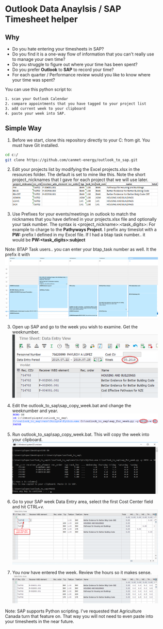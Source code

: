 # Outlook Data Anaylsis / SAP Timesheet helper

## Why
* Do you hate entering your timesheets in SAP? 
* Do you find it is a one-way flow of information that you can't really use to manage your own time?
* Do you struggle to figure out where your time has been spent?
* Do you prefer **Outlook** to **SAP** to record your time?
* For each quarter / Performance review would you like to know where your time was spent?


You can use this python script to:

    1. scan your Outlook Calendar
    2. compare appointments that you have tagged to your project list
    3. add current week to your clipboard
    4. paste your week into SAP. 

## Simple Way

1. Before we start, clone this repository directly to your C: from git. You must have Git installed.
```bash
cd c:/
git clone https://github.com/canmet-energy/outlook_to_sap.git
```

2. Edit your projects list by modifying the Excel projects.xlsx in the resources folder. The default is set to mine like this. Note the short project_nicknames that I gave for each project that we will use later.
![alt text](https://github.com/canmet-energy/outlook_to_sap/raw/master/images/Excel.png)


3. Use Prefixes for your events/meetings in outlook to match the nicknames that you have defined in your projects.xlsx file and optionally your task number. The syntax is <project_nickname>:<task_digits>:<Subject> For example to charge to the **Pathyways Project**. I prefix any timeslot with a **PW:** prefix I defined in my Excel file. If I had a btap task number.. it would be **PW:<task_digits>:subject**

Note: BTAP Task users.. you can enter your btap_task number as well. It the prefix it with 
![alt text](https://github.com/canmet-energy/outlook_to_sap/raw/master/images/outlook.png)

3. Open up SAP and go to the week you wish to examine. Get the weeknumber.
![alt text](https://github.com/canmet-energy/outlook_to_sap/raw/master/images/sap_week_number.png)

4. Edit the outlook_to_sap\sap_copy_week.bat and change the weeknumber and year.
![alt text](https://github.com/canmet-energy/outlook_to_sap/raw/master/images/bat_file.png)

5. Run outlook_to_sap\sap_copy_week.bat. This will copy the week into your clipboard.
![alt text](https://github.com/canmet-energy/outlook_to_sap/raw/master/images/command.png)

6. Go to your SAP week Data Entry area, select the first Cost Center field and hit CTRL+v.
![alt text](https://github.com/canmet-energy/outlook_to_sap/raw/master/images/sap_paste1.png)

7. You now have entered the week. Review the hours so it makes sense.  
![alt text](https://github.com/canmet-energy/outlook_to_sap/raw/master/images/finish.png)

Note: SAP supports Python scripting. I've requested that Agriculture Canada turn that feature on. That way you will not need to even paste into your timesheets in the near future. 



